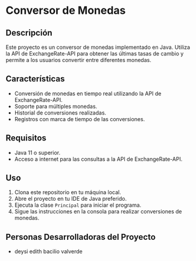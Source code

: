# Conversor de Monedas

## Descripción
Este proyecto es un conversor de monedas implementado en Java. Utiliza la API de ExchangeRate-API 
para obtener las últimas tasas de cambio y permite a los usuarios convertir entre diferentes monedas.

## Características
- Conversión de monedas en tiempo real utilizando la API de ExchangeRate-API.
- Soporte para múltiples monedas.
- Historial de conversiones realizadas.
- Registros con marca de tiempo de las conversiones.

## Requisitos
- Java 11 o superior.
- Acceso a internet para las consultas a la API de ExchangeRate-API.

## Uso
1. Clona este repositorio en tu máquina local.
2. Abre el proyecto en tu IDE de Java preferido.
3. Ejecuta la clase `Principal` para iniciar el programa.
4. Sigue las instrucciones en la consola para realizar conversiones de monedas.

## Personas Desarrolladoras del Proyecto
- deysi edith bacilio valverde
